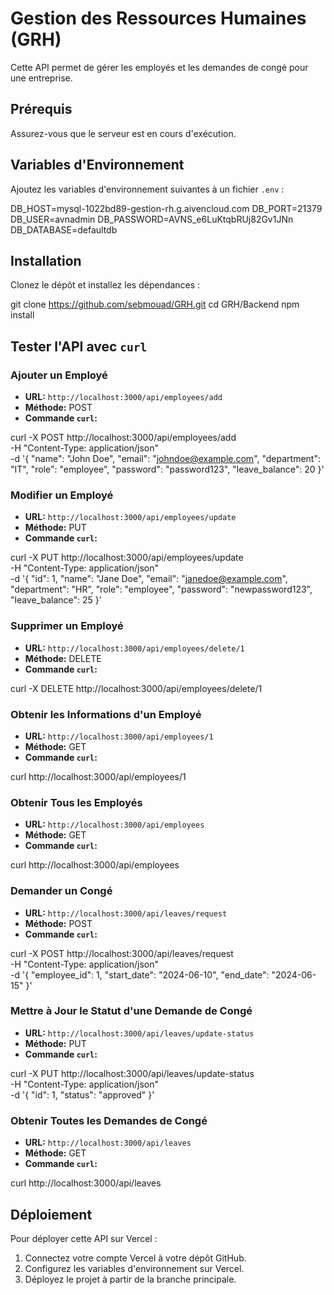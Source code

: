 
# Gestion des Ressources Humaines (GRH)

Cette API permet de gérer les employés et les demandes de congé pour une entreprise.

## Prérequis

Assurez-vous que le serveur est en cours d'exécution.

## Variables d'Environnement

Ajoutez les variables d'environnement suivantes à un fichier `.env` :

DB_HOST=mysql-1022bd89-gestion-rh.g.aivencloud.com
DB_PORT=21379
DB_USER=avnadmin
DB_PASSWORD=AVNS_e6LuKtqbRUj82Gv1JNn
DB_DATABASE=defaultdb

## Installation

Clonez le dépôt et installez les dépendances :

git clone https://github.com/sebmouad/GRH.git
cd GRH/Backend
npm install

## Tester l'API avec `curl`

### Ajouter un Employé

- **URL:** `http://localhost:3000/api/employees/add`
- **Méthode:** POST
- **Commande `curl`:**

curl -X POST http://localhost:3000/api/employees/add \
-H "Content-Type: application/json" \
-d '{
  "name": "John Doe",
  "email": "johndoe@example.com",
  "department": "IT",
  "role": "employee",
  "password": "password123",
  "leave_balance": 20
}'

### Modifier un Employé

- **URL:** `http://localhost:3000/api/employees/update`
- **Méthode:** PUT
- **Commande `curl`:**

curl -X PUT http://localhost:3000/api/employees/update \
-H "Content-Type: application/json" \
-d '{
  "id": 1,
  "name": "Jane Doe",
  "email": "janedoe@example.com",
  "department": "HR",
  "role": "employee",
  "password": "newpassword123",
  "leave_balance": 25
}'

### Supprimer un Employé

- **URL:** `http://localhost:3000/api/employees/delete/1`
- **Méthode:** DELETE
- **Commande `curl`:**

curl -X DELETE http://localhost:3000/api/employees/delete/1

### Obtenir les Informations d'un Employé

- **URL:** `http://localhost:3000/api/employees/1`
- **Méthode:** GET
- **Commande `curl`:**

curl http://localhost:3000/api/employees/1

### Obtenir Tous les Employés

- **URL:** `http://localhost:3000/api/employees`
- **Méthode:** GET
- **Commande `curl`:**

curl http://localhost:3000/api/employees

### Demander un Congé

- **URL:** `http://localhost:3000/api/leaves/request`
- **Méthode:** POST
- **Commande `curl`:**

curl -X POST http://localhost:3000/api/leaves/request \
-H "Content-Type: application/json" \
-d '{
  "employee_id": 1,
  "start_date": "2024-06-10",
  "end_date": "2024-06-15"
}'

### Mettre à Jour le Statut d'une Demande de Congé

- **URL:** `http://localhost:3000/api/leaves/update-status`
- **Méthode:** PUT
- **Commande `curl`:**

curl -X PUT http://localhost:3000/api/leaves/update-status \
-H "Content-Type: application/json" \
-d '{
  "id": 1,
  "status": "approved"
}'

### Obtenir Toutes les Demandes de Congé

- **URL:** `http://localhost:3000/api/leaves`
- **Méthode:** GET
- **Commande `curl`:**

curl http://localhost:3000/api/leaves

## Déploiement

Pour déployer cette API sur Vercel :

1. Connectez votre compte Vercel à votre dépôt GitHub.
2. Configurez les variables d'environnement sur Vercel.
3. Déployez le projet à partir de la branche principale.

